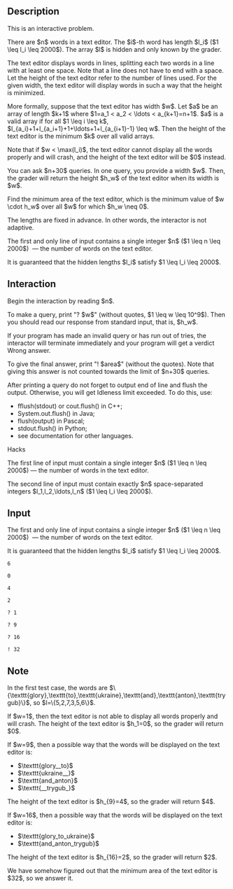 ## Description

<div><p><span class="tex-font-style-bf">This is an interactive problem.</span></p><p>There are $n$ words in a text editor. The $i$-th word has length $l_i$ ($1 \leq l_i \leq 2000$). The array $l$ is hidden and only known by the grader. </p><p>The text editor displays words in lines, splitting each two words in a line with at least one space. Note that a line does not have to end with a space. Let the height of the text editor refer to the number of lines used. For the given <span class="tex-font-style-bf">width</span>, the text editor will display words in such a way that the height is minimized.</p><p>More formally, suppose that the text editor has <span class="tex-font-style-bf">width</span> $w$. Let $a$ be an array of length $k+1$ where $1=a_1 &lt; a_2 &lt; \ldots &lt; a_{k+1}=n+1$. $a$ is a <span class="tex-font-style-bf">valid</span> array if for all $1 \leq i \leq k$, $l_{a_i}+1+l_{a_i+1}+1+\ldots+1+l_{a_{i+1}-1} \leq w$. Then the <span class="tex-font-style-bf">height</span> of the text editor is the minimum $k$ over all valid arrays.</p><p>Note that if $w &lt; \max(l_i)$, the text editor cannot display all the words properly and will crash, and the height of the text editor will be $0$ instead.</p><p>You can ask $n+30$ queries. In one query, you provide a width $w$. Then, the grader will return the height $h_w$ of the text editor when its width is $w$.</p><p>Find the minimum area of the text editor, which is the minimum value of $w \cdot h_w$ over all $w$ for which $h_w \neq 0$.</p><p>The lengths are fixed in advance. In other words, <span class="tex-font-style-bf">the interactor is not adaptive</span>.</p></div><div class="input-specification"><p>The first and only line of input contains a single integer $n$ ($1 \leq n \leq 2000$) &nbsp;— the number of words on the text editor.</p><p>It is guaranteed that the hidden lengths $l_i$ satisfy $1 \leq l_i \leq 2000$.</p></div><div><h2>Interaction</h2><p>Begin the interaction by reading $n$.</p><p>To make a query, print "<span class="tex-font-style-tt">?</span> $w$" (without quotes, $1 \leq w \leq 10^9$). Then you should read our response from standard input, that is, $h_w$.</p><p>If your program has made an invalid query or has run out of tries, the interactor will terminate immediately and your program will get a verdict <span class="tex-font-style-tt">Wrong answer</span>. </p><p>To give the final answer, print "<span class="tex-font-style-tt">!</span> $area$" (without the quotes). Note that giving this answer is not counted towards the limit of $n+30$ queries.</p><p>After printing a query do not forget to output end of line and flush the output. Otherwise, you will get <span class="tex-font-style-tt">Idleness limit exceeded</span>. To do this, use:</p><ul> <li> <span class="tex-font-style-tt">fflush(stdout)</span> or <span class="tex-font-style-tt">cout.flush()</span> in C++; </li><li> <span class="tex-font-style-tt">System.out.flush()</span> in Java; </li><li> <span class="tex-font-style-tt">flush(output)</span> in Pascal; </li><li> <span class="tex-font-style-tt">stdout.flush()</span> in Python; </li><li> see documentation for other languages. </li></ul> <p><span class="tex-font-style-bf">Hacks</span></p><p>The first line of input must contain a single integer $n$ ($1 \leq n \leq 2000$) — the number of words in the text editor.</p><p>The second line of input must contain exactly $n$ space-separated integers $l_1,l_2,\ldots,l_n$ ($1 \leq l_i \leq 2000$).</p></div>

## Input

<p>The first and only line of input contains a single integer $n$ ($1 \leq n \leq 2000$) &nbsp;— the number of words on the text editor.</p><p>It is guaranteed that the hidden lengths $l_i$ satisfy $1 \leq l_i \leq 2000$.</p>





```input1
6

0

4

2
```




```output1
? 1

? 9

? 16

! 32
```



## Note

<p>In the first test case, the words are $\{\texttt{glory},\texttt{to},\texttt{ukraine},\texttt{and},\texttt{anton},\texttt{trygub}\}$, so $l=\{5,2,7,3,5,6\}$. </p><p>If $w=1$, then the text editor is not able to display all words properly and will crash. The height of the text editor is $h_1=0$, so the grader will return $0$.</p><p>If $w=9$, then a possible way that the words will be displayed on the text editor is: </p><ul> <li> $\texttt{glory__to}$ </li><li> $\texttt{ukraine__}$ </li><li> $\texttt{and_anton}$ </li><li> $\texttt{__trygub_}$ </li></ul><p>The height of the text editor is $h_{9}=4$, so the grader will return $4$.</p><p>If $w=16$, then a possible way that the words will be displayed on the text editor is: </p><ul> <li> $\texttt{glory_to_ukraine}$ </li><li> $\texttt{and_anton_trygub}$ </li></ul><p>The height of the text editor is $h_{16}=2$, so the grader will return $2$.</p><p>We have somehow figured out that the minimum area of the text editor is $32$, so we answer it.</p>
